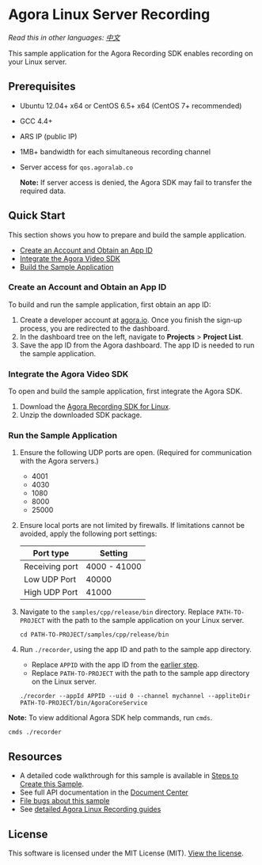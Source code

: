 # Agora Linux Server Recording

*Read this in other languages: [中文](README_zh.md)*

This sample application for the Agora Recording SDK enables recording on your Linux server.

## Prerequisites
- Ubuntu 12.04+ x64 or CentOS 6.5+ x64 (CentOS 7+ recommended)
- GCC 4.4+
- ARS IP (public IP)
- 1MB+ bandwidth for each simultaneous recording channel
- Server access for `qos.agoralab.co` 

	**Note:** If server access is denied, the Agora SDK may fail to transfer the required data.

## Quick Start

This section shows you how to prepare and build the sample application.

- [Create an Account and Obtain an App ID](#create-an-account-and-obtain-an-app-id)
- [Integrate the Agora Video SDK](#integrate-the-agora-video-sdk)
- [Build the Sample Application](#build-the-sample-application) 


### Create an Account and Obtain an App ID
To build and run the sample application, first obtain an app ID: 

1. Create a developer account at [agora.io](https://dashboard.agora.io/signin/). Once you finish the sign-up process, you are redirected to the dashboard.
2. In the dashboard tree on the left, navigate to **Projects** > **Project List**.
3. Save the app ID from the Agora dashboard. The app ID is needed to run the sample application.

### Integrate the Agora Video SDK

To open and build the sample application, first integrate the Agora SDK. 

1. Download the [Agora Recording SDK for Linux](https://www.agora.io/en/download/).
2. Unzip the downloaded SDK package.

### Run the Sample Application 

1. Ensure the following UDP ports are open. (Required for communication with the Agora servers.)
	- 4001
	- 4030
	- 1080
	- 8000
	- 25000
2. Ensure local ports are not limited by firewalls. If limitations cannot be avoided, apply the following port settings:

	Port type|Setting
	----|----
	Receiving port|4000 - 41000
	Low UDP Port|40000
	High UDP Port|41000

3. Navigate to the `samples/cpp/release/bin` directory. Replace `PATH-TO-PROJECT` with the path to the sample application on your Linux server.

	```
	cd PATH-TO-PROJECT/samples/cpp/release/bin
	```
	

5. Run `./recorder`, using the app ID and path to the sample app directory.
	- Replace `APPID` with the app ID from the [earlier step](#create-an-account-and-obtain-an-app-id).
	- Replace `PATH-TO-PROJECT` with the path to the sample app directory on the Linux server.

	```
	./recorder --appId APPID --uid 0 --channel mychannel --appliteDir PATH-TO-PROJECT/bin/AgoraCoreService
	```

**Note:** To view additional Agora SDK help commands, run `cmds`.

```
cmds ./recorder
```	

## Resources
- A detailed code walkthrough for this sample is available in [Steps to Create this Sample](./guide.md).
- See full API documentation in the [Document Center](https://docs.agora.io/en/)
- [File bugs about this sample](https://github.com/AgoraIO/Basic-Recording/issues)
- See [detailed Agora Linux Recording guides](https://docs.agora.io/en/Recording/recording_integrate_cpp?platform=CPP)

## License
This software is licensed under the MIT License (MIT). [View the license](LICENSE.md).
